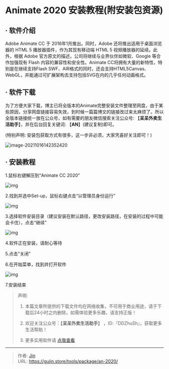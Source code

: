 # Animate 2020 安装教程(附安装包资源)


## · 软件介绍
Adobe Animate CC 于 2016年1月推出。同时，Adobe 还将推出适用于桌面浏览器的 HTML 5 播放器插件，作为其现有移动端 HTML 5 视频播放器的延续。此外，根据 Adobe 官方原文的描述，公司将继续与业界伙伴如微软、Google 等合作加强现有 Flash 内容的兼容性和安全性。Animate CC将拥有大量的新特性，特别是在继续支持Flash SWF、AIR格式的同时，还会支持HTML5Canvas、WebGL，并能通过可扩展架构去支持包括SVG在内的几乎任何动画格式。

## · 软件下载
为了方便大家下载，博主已将全版本的Animate完整安装文件整理至网盘，由于某些原因，分享网盘链接容易失效，到时候一篇篇博文的链接改过来太麻烦了。所以全版本链接统一放在公众号，如有需要的朋友微信搜索关注公众号: 【**呆呆外卖生活助手**】，并在后台回复关键词: 【**AN**】(建议复制)即可。

(特别声明: 安装包获取方式有很多，这一步非必须，大家凭喜好关注即可！)

![image-20211016142352420](https://img.gujin.store/img/image-20211016142352420.png)

## · 安装教程

1.鼠标右键解压到“Animate CC 2020”

![img](https://img.gujin.store/img/v2-214b5596e59a7639f9b506ea5beec322_720w.png)

2.找到并选中Set-up，鼠标右键点击“以管理员身份运行”

![img](https://img.gujin.store/img/v2-9f38294d09ee91e211af9239bbddd848_720w.png)

3.选择软件安装目录（建议安装在默认路径，更改安装路径，在安装的过程中可能会卡住），点击“继续”

![img](https://img.gujin.store/img/v2-b4972ba67a79137bdca0a4cf3d16d46b_720w.png)

4.软件正在安装，请耐心等待

5.点击“关闭”

6.在开始菜单，找到并打开软件

![img](https://img.gujin.store/img/v2-b47fe4f8f5f13cab0e14b90f7bf48d08_720w.png)

7.安装结束




> 声明: 
>
> 1. 本篇文章所提供的下载文件均在网络收集，不可用于商业用途，请于下载后24小时之内删除，如需体验更多乐趣，请支持正版！
>
> 2. 欢迎关注公众号：【**呆呆外卖生活助手**】 ，ID:『DDZhuSh』，获取更多生活帮助！
>
> 3. 更多实用软件请  [点我查看](/tools)

---

> 作者: [Jin](https://img.gujin.store/img/favicon.ico)  
> URL: https://gujin.store/tools/package/an-2020/  


